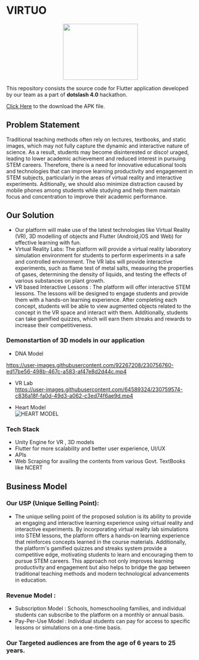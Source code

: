 # VIRTUO

<p align="center">
 <img src="https://user-images.githubusercontent.com/92267208/230757395-ee45f0ba-9e81-4c87-b5a8-50b509ad65cb.png" width="200" height="150">
</p>



This repository consists the source code for Flutter application developed by our team as a part of **dotslash 4.0** hackathon.

[Click Here](https://drive.google.com/file/d/1dloYvn7G9jcshMvH9MWI69rAc3j7XBEh/view?usp=sharing) to the download the APK file.

## Problem Statement
Traditional teaching methods often rely on lectures, textbooks, and static images, which may not fully capture the dynamic and interactive nature of science. As a result, students may become disinterested or disco!
uraged, leading to lower academic achievement and reduced interest in pursuing STEM careers. Therefore, there is a need for innovative educational tools and technologies that can improve learning productivity and engagement in STEM subjects, particularly in the areas of virtual reality and interactive experiments. Aditionally, we should also minimize distraction caused by mobile phones among students while studying and help them maintain focus and concentration to improve their academic performance.

## Our Solution
* Our platform will make use of the latest technologies like Virtual Reality (VR), 3D modelling of objects and Flutter (Android,iOS and Web) for effective learning with fun.
* Virtual Reality Labs: The platform will provide a virtual reality laboratory simulation environment for students to perform experiments in a safe and controlled environment. The VR labs will provide interactive experiments, such as flame test of metal salts, measuring the properties of gases, determining the density of liquids, and testing the effects of various substances on plant growth.
* VR based Interactive Lessons : The platform will offer interactive STEM lessons. The lessons will be designed to engage students and provide them with a hands-on learning experience. After completing each concept, students will be able to view augmented objects related to the concept in the VR space and interact with them. Additionally, students can take gamified quizzes, which will earn them streaks and rewards to increase their competitiveness.


### Demonstartion of 3D models in our application

* DNA Model </br>
<!-- ![DNA MODEL](https://user-images.githubusercontent.com/92267208/230756760-ed17be56-498b-467c-a583-af47e8d2d44c.mp4) -->

https://user-images.githubusercontent.com/92267208/230756760-ed17be56-498b-467c-a583-af47e8d2d44c.mp4

* VR Lab </br>
https://user-images.githubusercontent.com/64589324/230759574-c836a18f-fa0d-49d3-a062-c3ed74f6ae9d.mp4

* Heart Model </br>
![HEART MODEL](https://user-images.githubusercontent.com/83031327/230737971-bf4d0046-1730-4ff3-a591-4cb8eb8e12b0.gif)

### Tech Stack
* Unity Engine for VR , 3D models
* Flutter for more scalability and better user experience, UI/UX
* APIs 
* Web Scraping for availing the contents from various Govt. TextBooks like NCERT

## Business Model

### Our USP (Unique Selling Point):
* The unique selling point of the proposed solution is its ability to provide an engaging and interactive learning experience using virtual reality and interactive experiments. By incorporating virtual reality lab simulations into STEM lessons, the platform offers a hands-on learning experience that reinforces concepts learned in the course materials. Additionally, the platform's gamified quizzes and streaks system provide a competitive edge, motivating students to learn and encouraging them to pursue STEM careers. This approach not only improves learning productivity and engagement but also helps to bridge the gap between traditional teaching methods and modern technological advancements in education.

### Revenue Model :
* Subscription Model : Schools, homeschooling families, and individual students can subscribe to the platform on a monthly or annual basis. 
* Pay-Per-Use Model : Individual students can pay for access to specific lessons or simulations on a one-time basis.

### Our Targeted audiences are from the age of 6 years to 25 years.
